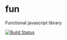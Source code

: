# fun
Functional javascript library


[![Build Status](https://travis-ci.org/astuanax/fun.svg?branch=master)](https://travis-ci.org/astuanax/fun)

